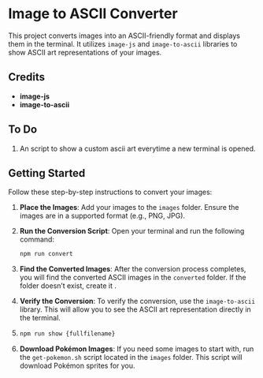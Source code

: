 # Image to ASCII Converter

This project converts images into an ASCII-friendly format and displays them in the terminal. It utilizes `image-js` and `image-to-ascii` libraries to show ASCII art representations of your images.

## Credits

- **image-js**
- **image-to-ascii**

## To Do

   1. An script to show a custom ascii art everytime a new terminal is opened.

## Getting Started

Follow these step-by-step instructions to convert your images:

1. **Place the Images**: Add your images to the `images` folder. Ensure the images are in a supported format (e.g., PNG, JPG).

2. **Run the Conversion Script**: Open your terminal and run the following command:
   ```bash
   npm run convert
   ```

3. **Find the Converted Images**: After the conversion process completes, you will find the converted ASCII images in the `converted` folder. If the folder doesn’t exist, create it .

4. **Verify the Conversion**: To verify the conversion, use the `image-to-ascii` library. This will allow you to see the ASCII art representation directly in the terminal.
5. ```bash
   npm run show {fullfilename}
   ```

6. **Download Pokémon Images**: If you need some images to start with, run the `get-pokemon.sh` script located in the `images` folder. This script will download Pokémon sprites for you.
